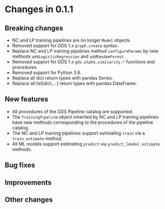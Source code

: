# Changes in 0.1.1


## Breaking changes

* NC and LP training pipelines are no longer `Model` objects.
* Removed support for GDS 1.x `graph.create` syntax.
* Replace NC and LP training pipelines method `configureParams` by new methods `addLogisticRegression` and `addRandomForest`.
* Removed support for GDS 1.x `gds.alpha.similarity.*` functions and procedures.
* Removed support for Python 3.6.
* Replace all dict return types with pandas Series.
* Replace all list[dict,...] return types with pandas DataFrame.


## New features

* All procedures of the GDS Pipeline catalog are supported.
* The `TrainingPipeline` object inherited by NC and LP training pipelines have new methods corresponding to the procedures of the pipeline catalog.
* The NC and LP training pipelines support estimating `train` via a `train_estimate` method.
* All ML models support estimating `predict` via `predict_[mode]_estimate` methods.


## Bug fixes


## Improvements


## Other changes
